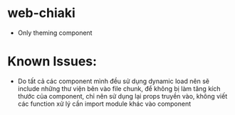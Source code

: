 # web-chiaki

- Only theming component


# Known Issues:

- Do tất cả các component mình đều sử dụng dynamic load nên sẽ include những thư viện bên vào file chunk,
để không bị làm tăng kích thước của component, chỉ nên sử dụng lại props truyền vào, không viết các function xử
lý cần import module khác vào component

